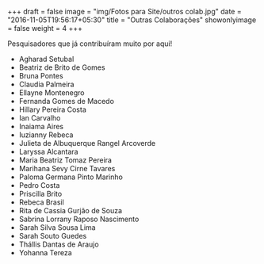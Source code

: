 +++
draft = false
image = "img/Fotos para Site/outros colab.jpg"
date = "2016-11-05T19:56:17+05:30"
title = "Outras Colaborações"
showonlyimage = false
weight = 4
+++

Pesquisadores que já contribuíram muito por aqui!
<!--more-->

* Agharad Setubal
* Beatriz de Brito de Gomes
* Bruna Pontes
* Claudia Palmeira
* Ellayne Montenegro
* Fernanda Gomes de Macedo
* Hillary Pereira Costa
* Ian Carvalho
* Inaiama Aires
* Iuzianny Rebeca
* Julieta de Albuquerque Rangel Arcoverde
* Laryssa Alcantara
* Maria Beatriz Tomaz Pereira
* Marihana Sevy Cirne Tavares
* Paloma Germana Pinto Marinho
* Pedro Costa
* Priscilla Brito
* Rebeca Brasil
* Rita de Cassia Gurjão de Souza
* Sabrina Lorrany Raposo Nascimento
* Sarah Silva Sousa Lima
* Sarah Souto Guedes
* Thállis Dantas de Araujo
* Yohanna Tereza
